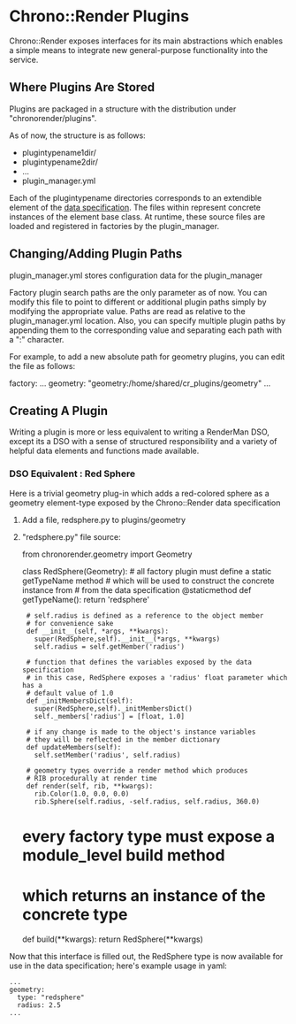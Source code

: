 Chrono::Render Plugins
=====================

Chrono::Render exposes interfaces for its main abstractions which enables a simple means to integrate new general-purpose functionality into the service.

Where Plugins Are Stored
-----------------------

Plugins are packaged in a structure with the distribution under "chronorender/plugins".

As of now, the structure is as follows:

* plugintypename1dir/
* plugintypename2dir/
* ...
* plugin_manager.yml

Each of the plugintypename directories corresponds to an extendible element of the [data specification](spec/index.html).  The files within represent concrete instances of the element base class.  At runtime, these source files are loaded and registered in factories by the plugin_manager.

Changing/Adding Plugin Paths
----------------------------

plugin_manager.yml stores configuration data for the plugin_manager

Factory plugin search paths are the only parameter as of now.  You can modify this file to point to different or additional plugin paths simply by modifying the appropriate value.  Paths are read as relative to the plugin_manager.yml location. Also, you can specify multiple plugin paths by appending them to the corresponding value and separating each path with a ":" character.

For example, to add a new absolute path for geometry plugins, you can edit the file as follows:

factory:
  ...
  geometry: "geometry:/home/shared/cr_plugins/geometry"
  ...

Creating A Plugin
----------------

Writing a plugin is more or less equivalent to writing a RenderMan DSO, except its a DSO with a sense of structured responsibility and a variety of helpful data elements and functions made available.

### DSO Equivalent : Red Sphere ###

Here is a trivial geometry plug-in which adds a red-colored sphere as a geometry element-type exposed by the Chrono::Render data specification

1) Add a file, redsphere.py to plugins/geometry

2) "redsphere.py" file source:

    from chronorender.geometry import Geometry

    class RedSphere(Geometry):
        # all factory plugin must define a static getTypeName method
        # which will be used to construct the concrete instance from
        # from the data specification
        @staticmethod
        def getTypeName():
          return 'redsphere'

        # self.radius is defined as a reference to the object member
        # for convenience sake
        def __init__(self, *args, **kwargs):
          super(RedSphere,self).__init__(*args, **kwargs)
          self.radius = self.getMember('radius')

        # function that defines the variables exposed by the data specification
        # in this case, RedSphere exposes a 'radius' float parameter which has a
        # default value of 1.0
        def _initMembersDict(self):
          super(RedSphere,self)._initMembersDict()
          self._members['radius'] = [float, 1.0]

        # if any change is made to the object's instance variables
        # they will be reflected in the member dictionary
        def updateMembers(self):
          self.setMember('radius', self.radius)

        # geometry types override a render method which produces 
        # RIB procedurally at render time
        def render(self, rib, **kwargs):
          rib.Color(1.0, 0.0, 0.0)
          rib.Sphere(self.radius, -self.radius, self.radius, 360.0) 

    # every factory type must expose a module_level build method
    # which returns an instance of the concrete type
    def build(**kwargs):
      return RedSphere(**kwargs)
      

Now that this interface is filled out, the RedSphere type is now available for use in the data specification; here's example usage in yaml:

    ...
    geometry:
      type: "redsphere"
      radius: 2.5
    ...


